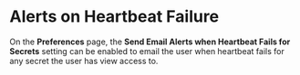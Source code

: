 [title]: # (Alerts on Heartbeat Failure)
[tags]: # (Heartbeat)
[priority]: # (1000)

# Alerts on Heartbeat Failure

On the **Preferences** page, the **Send Email Alerts when Heartbeat Fails for Secrets** setting can be enabled to email the user when heartbeat fails for any secret the user has view access to.
